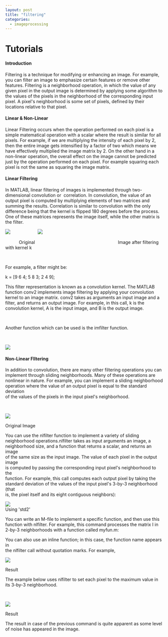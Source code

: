 ```yaml
---
layout: post
title: "filtering"
categories:
  - imageprocessing
---
```

# Tutorials

#### Introduction

Filtering is a technique for modifying or enhancing an image. For example, you can filter an image to emphasize certain features or remove other features. Filtering is a neighborhood operation, in which the value of any given pixel in the output image is determined by applying some algorithm to the values of the pixels in the neighborhood of the corresponding input pixel. A pixel's neighborhood is some set of pixels, defined by their locations relative to that pixel.

#### Linear & Non-Linear

Linear Filtering occurs when the operation performed on each pixel is a  simple matematical operation with a scalar where the result is similar for all pixels. For example, if we are multiplying the intensity of each pixel by 2, then the entire image gets intensified by a factor of two which means we have effectively multiplied the image matrix by 2. On the other hand in a non-linear operation, the overall effect on the image cannot be predicted just by the operation performed on each pixel. For example squaring each pixel is not the same as squaring the image matrix.

#### Linear Filtering

In MATLAB, linear filtering of images is implemented through two-dimensional convolution or  correlation. In convolution, the value of an output pixel is computed by multiplying elements of two matrices and summing the results. Correlation is similar to convolution with the only difference being that the kernel is flipped 180 degrees before the process.  
One of these matrices represents the image itself, while the other matrix is the filter.

![][1]                      ![][2]                   

           Original                                                                   Image after filtering with kernel k

 

For example, a filter might be:

k = [9 6 4; 5 8 3; 2 4 9];

This filter representation is known as a convolution kernel. The MATLAB function conv2 implements image filtering by applying your convolution kernel to an image matrix. conv2 takes as arguments an input image and a filter, and returns an output image. For example, in this call, k is the convolution kernel, A is the input image, and B is the output image.

 

  
Another function which can be used is the imfilter function.

 

![][3]

#### Non-Linear FIltering

In addition to convolution, there are many other filtering operations you can  
implement through sliding neighborhoods. Many of these operations are  
nonlinear in nature. For example, you can implement a sliding neighborhood  
operation where the value of an output pixel is equal to the standard deviation  
of the values of the pixels in the input pixel's neighborhood.

 

![][4]

Original Image

  
You can use the nlfilter function to implement a variety of sliding  
neighborhood operations.nlfilter takes as input arguments an image, a  
neighborhood size, and a function that returns a scalar, and returns an image  
of the same size as the input image. The value of each pixel in the output image  
is computed by passing the corresponding input pixel's neighborhood to the  
function. For example, this call computes each output pixel by taking the  
standard deviation of the values of the input pixel's 3-by-3 neighborhood (that  
is, the pixel itself and its eight contiguous neighbors):

![][5]  
Using 'std2'

  
You can write an M-file to implement a specific function, and then use this  
function with nlfilter. For example, this command processes the matrix I in  
2-by-3 neighborhoods with a function called myfun.m:

You can also use an inline function; in this case, the function name appears in  
the nlfilter call without quotation marks. For example,

![][6]

Result

The example below uses nlfilter to set each pixel to the maximum value in  
its 3-by-3 neighborhood.

 

![][7]

Result

The result in case of the previous command is quite apparent as some level of noise has appeared in the image.

[1]: https://lh3.googleusercontent.com/dQKXbKsl_AG6rrvKt28gsnpkVX3RM4hSgG18QQvYcpBBQZncSFbAvV6yJDp7Nlu9Q5DUNhrXx-Lxu0fBcyR3S2_fAjkTtUG1R3QKK6MyvDf0OZ-eL21cvNi2
[2]: https://lh3.googleusercontent.com/TTGyVG9DPyKgo4ff6hDUUQE5SqHTgkhwPUA0pfvytRNPPrN_cAurCD0z-HULBmzm0nOczp-frnl1_NEJFlEHJLpI9plwdvMbKLcB8S_oB1pFmKvs5m4Pl7AV
[3]: https://lh5.googleusercontent.com/i3qqfa_5o1EBBgJgJA24Z9qouxb2Gf4zKs2uChLpyoIdPgLHyGHjTVU9A01Teyi7vvfKPWPAZUwxR17Km9nU_EvynIvfgHe9hstY_kMs36KtqkrGnOpBLa50
[4]: https://lh4.googleusercontent.com/m9_R5ekIBN0lvwN5sXuUxCAPCvXM5L92vknfMhaDUVdkJ4SfrXT350lKYAdn62hKEnqnI3ck1vZjGn1eKQ3TYni25acKc8YRZrMolfIiypSXbooGtwUTAqZ6
[5]: https://lh6.googleusercontent.com/Wsr6-niBn5Y8Mk8LP-rodo5O5JwWpR2n5D7eKc0ptsKypwJd5R8D7YQ-_dA7HJZfZweVKUQ2NvTV0ccKjjsX-6Vtxy3xtPwl7KYGN0-jcyJ_8hbPmmE2WSzd
[6]: https://lh5.googleusercontent.com/BlQUoch0rgsyfNVTCE6fLBDbFUI3ZyBTm6hDGAB4K0FnQabUHnALXUUsL8Dzygfagyca49wFV3moyUDFOEiMFt9zOix7_P2efhASaCx5ihf9ZtseVfox5Rye
[7]: https://lh5.googleusercontent.com/SKcfxIy2_H7gGvHeeG9DmwDuUKCZmMTmu8AEAZ6_DP_3C14y_0WSn2JTitL-UqG_PdlEw5HEJSDZ0E-Hbn0UxDCNcuoKgB2hrUBEcM6i5vHpTue2v3uz_r5s
